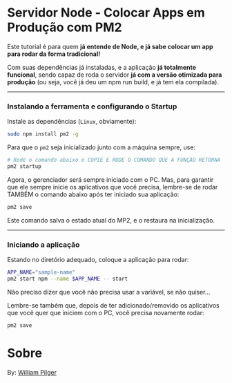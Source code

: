 # Servidor Node - Colocar Apps em Produção com PM2

Este tutorial é para quem **já entende de Node, e já sabe colocar um app para rodar da forma tradicional!**

Com suas dependências já instaladas, e a aplicação **já totalmente funcional**, sendo capaz de roda o servidor **já com a versão otimizada para produção** (ou seja, você já deu um npm run build, e já tem ela compilada).

---

### Instalando a ferramenta e configurando o Startup

Instale as dependências (`Linux`, obviamente):

```bash
sudo npm install pm2 -g
```

Para que o `pm2` seja inicializado junto com a máquina sempre, use:

```bash
# Rode o comando abaixo e COPIE E RODE O COMANDO QUE A FUNÇÂO RETORNA
pm2 startup
```

Agora, o gerenciador será sempre iniciado com o PC.
Mas, para garantir que ele sempre inicie os aplicativos que você precisa, lembre-se de rodar TAMBÉM o comando abaixo após ter iniciado sua aplicação:

```bash
pm2 save
```

Este comando salva o estado atual do MP2, e o restaura na inicialização.


---

### Iniciando a aplicação

Estando no diretório adequado, coloque a aplicação para rodar:

```bash
APP_NAME="sample-name"
pm2 start npm --name $APP_NAME -- start
```

Não preciso dizer que você não precisa usar a variável, se não quiser...

Lembre-se também que, depois de ter adicionado/removido os aplicativos que você quer que iniciem com o PC, você precisa novamente rodar:
```bash
pm2 save
```


# Sobre

By: [William Pilger](https://github.com/williampilger)
